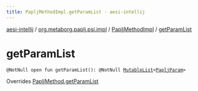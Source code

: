 ```yaml
---
title: PapljMethodImpl.getParamList - aesi-intellij
---
```


[aesi-intellij](../../index.html) / [org.metaborg.paplj.psi.impl](../index.html) / [PapljMethodImpl](index.html) / [getParamList](.)

# getParamList

`@NotNull open fun getParamList(): @NotNull `[`MutableList`](https://kotlinlang.org/api/latest/jvm/stdlib/kotlin.collections/-mutable-list/index.html)`<`[`PapljParam`](../../org.metaborg.paplj.psi/-paplj-param.html)`>`

Overrides [PapljMethod.getParamList](../../org.metaborg.paplj.psi/-paplj-method/get-param-list.html)

